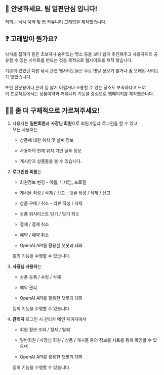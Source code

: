 ## 🙌 안녕하세요. 팀 일편단심 입니다!
저희는 낚시 예약 및 웹 커뮤니티 고래밥을 제작했습니다.

## ❓ 고래밥이 뭔가요?   
 낚시를 접하기 힘든 초보자나 숨어있는 명소 등을 보다 쉽게 추천해주고
사용자끼리 공유할 수 있는 사이트를 만드는 것을 목적으로 웹사이트를 제작 했습니다.


 기존의 있었던 다른 낚시 관련 웹사이트들은 주로 옛날 정보가 많거나 좀 오래된 사이트가 많았습니다.


또한 전문용어나 은어 등 알기 어렵거나 소통할 수 있는 장소도 부족하다고 느껴<br>
이 프로젝트에서는 상품예약과 커뮤니티 기능을 중심으로 웹페이지를 제작했습니다.   

## 🙋‍♀️ 좀 더 구체적으로 가르쳐주세요!   
1. 사용자는 **일반회원**과 **사장님 회원**으로 회원가입과 로그인을 할 수 있고  
    모든 사용자는

    - 상품에 대한 위치 및 날씨 정보

    - 사용자의 현재 위치 기반 날씨 정보

    - 게시판과 상품들을 볼 수 있습니다.
2. **로그인한 회원**는

    - 회원정보 변경 - 이름, 닉네임, 프로필

    - 게시물 작성 / 삭제 / 신고 - 댓글 작성 / 삭제 / 신고

    - 상품 구매 / 취소 - 리뷰 작성 / 삭제

    - 상품 위시리스트 담기 / 담기 취소 

    - 결제 / 결제 취소
    
    - 예약 / 예약 취소

    - OpenAI API를 활용한 챗봇과 대화

    등의 기능을 수행할 수 있습니다.
3. **사장님 사용자**는   

    - 상품 등록 / 수정 / 삭제

    - 예약 관리

    - OpenAI API를 활용한 챗봇과 대화

    등의 기능을 수행할 수 있습니다.
4. **관리자** 로그인 시 관리자 메인 페이지에서 

    - 회원 정보 조회 / 정지 / 탈퇴

    - 일반회원 / 사장님 회원 / 상품 / 게시물 등의 
    정보를 차트를 통해 확인할 수 있으며

    - OpenAI API를 활용한 챗봇과 대화

    등의 기능을 수행할 수 있습니다.
